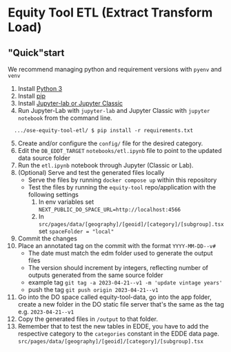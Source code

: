 # Equity Tool ETL (Extract Transform Load)

## "Quick"start

We recommend managing python and requirement versions with `pyenv` and `venv`
1. Install [Python 3](https://www.python.org/)
2. Install [pip](https://pip.pypa.io/en/stable/installation/)
3. Install [Jupyter-lab or Jupyter Classic](https://jupyter.org/install)
4. Run Jupyter-Lab with `jupyter-lab` and Jupyter Classic with `jupyter notebook` from the command line.
```
  .../ose-equity-tool-etl/ $ pip install -r requirements.txt
```
5. Create and/or configure the `config/` file for the desired category.
6. Edit the `DB_EDDT_TARGET` `notebooks/etl.ipynb` file to point to the updated data source folder
7. Run the `etl.ipynb` notebook through Jupyter (Classic or Lab).
8. (Optional) Serve and test the generated files locally
   - Serve the files by running `docker compose up` within this repository
   - Test the files by running the `equity-tool` repo/application with the following settings
      1. In env variables set `NEXT_PUBLIC_DO_SPACE_URL=http://localhost:4566` 
      2. In `src/pages/data/[geography]/[geoid]/[category]/[subgroup].tsx` set 
`spaceFolder = "local"` 
9. Commit the changes
10. Place an annotated tag on the commit with the format `YYYY-MM-DD--v#`
    - The date must match the edm folder used to generate the output files
    - The version should increment by integers, reflecting number of outputs generated from the same source folder
    - example tag `git tag -a 2023-04-21--v1 -m 'update vintage years'`
    - push the tag `git push origin 2023-04-21--v1`
11. Go into the DO space called equity-tool-data, go into the app folder, create a new folder in the DO static file server that's the same as the tag e.g. `2023-04-21--v1`
12. Copy the generated files in `/output` to that folder.
13. Remember that to test the new tables in EDDE, you have to add the respective category to the
`categories` constant in the EDDE data page. `src/pages/data/[geography]/[geoid]/[category]/[subgroup].tsx`
